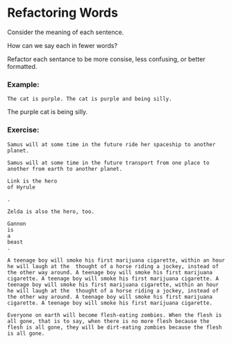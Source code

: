 # Refactoring Words

Consider the meaning of each sentence. 

How can we say each in fewer words? 

Refactor each sentance to be more consise, less confusing, or better formatted.

### Example:

```
The cat is purple. The cat is purple and being silly.
```

The purple cat is being silly.

### Exercise:

```
Samus will at some time in the future ride her spaceship to another planet.
```

```
Samus will at some time in the future transport from one place to another from earth to another planet.
```

```
Link is the hero
of Hyrule

.
```

```
Zelda is also the hero, too.
```

```
Gannon 
is
a
beast
.
```

```
A teenage boy will smoke his first marijuana cigarette, within an hour he will laugh at the  thought of a horse riding a jockey, instead of the other way around. A teenage boy will smoke his first marijuana cigarette. A teenage boy will smoke his first marijuana cigarette. A teenage boy will smoke his first marijuana cigarette, within an hour he will laugh at the  thought of a horse riding a jockey, instead of the other way around. A teenage boy will smoke his first marijuana cigarette. A teenage boy will smoke his first marijuana cigarette.
```

```
Everyone on earth will become flesh-eating zombies. When the flesh is all gone, that is to say, when there is no more flesh because the flesh is all gone, they will be dirt-eating zombies because the flesh is all gone.
```
